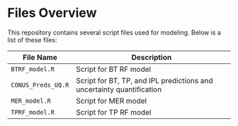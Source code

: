 # Files Overview

This repository contains several script files used for modeling. Below is a list of these files:

| File Name           | Description                        |
|---------------------|------------------------------------|
| `BTRF_model.R`      | Script for BT RF model              |
| `CONUS_Preds_UQ.R`  | Script for BT, TP, and IPL predictions and uncertainty quantification|
| `MER_model.R`       | Script for MER model               |
| `TPRF_model.R`      | Script for TP RF model              |


